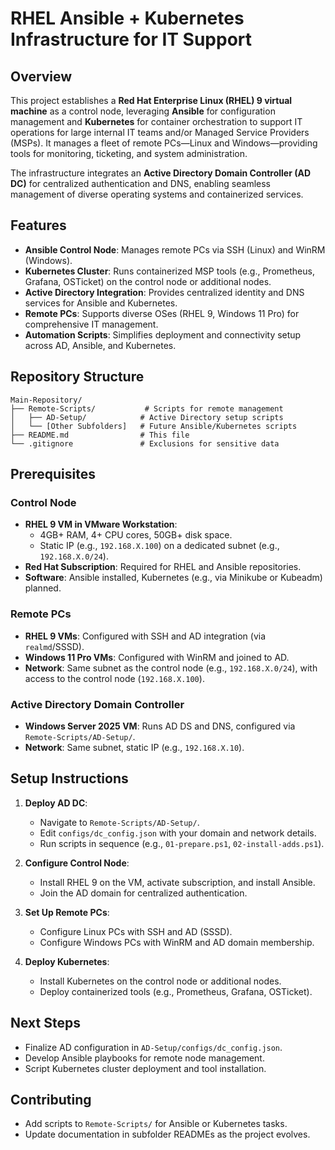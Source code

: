 # RHEL Ansible + Kubernetes Infrastructure for IT Support

## Overview
This project establishes a **Red Hat Enterprise Linux (RHEL) 9 virtual machine** as a control node, leveraging **Ansible** for configuration management and **Kubernetes** for container orchestration to support IT operations for large internal IT teams and/or Managed Service Providers (MSPs). It manages a fleet of remote PCs—Linux and Windows—providing tools for monitoring, ticketing, and system administration.

The infrastructure integrates an **Active Directory Domain Controller (AD DC)** for centralized authentication and DNS, enabling seamless management of diverse operating systems and containerized services.

## Features
- **Ansible Control Node**: Manages remote PCs via SSH (Linux) and WinRM (Windows).
- **Kubernetes Cluster**: Runs containerized MSP tools (e.g., Prometheus, Grafana, OSTicket) on the control node or additional nodes.
- **Active Directory Integration**: Provides centralized identity and DNS services for Ansible and Kubernetes.
- **Remote PCs**: Supports diverse OSes (RHEL 9, Windows 11 Pro) for comprehensive IT management.
- **Automation Scripts**: Simplifies deployment and connectivity setup across AD, Ansible, and Kubernetes.

## Repository Structure
```
Main-Repository/
├── Remote-Scripts/           # Scripts for remote management
│   ├── AD-Setup/            # Active Directory setup scripts
│   └── [Other Subfolders]   # Future Ansible/Kubernetes scripts
├── README.md                # This file
└── .gitignore               # Exclusions for sensitive data
```

## Prerequisites

### Control Node
- **RHEL 9 VM in VMware Workstation**:
  - 4GB+ RAM, 4+ CPU cores, 50GB+ disk space.
  - Static IP (e.g., `192.168.X.100`) on a dedicated subnet (e.g., `192.168.X.0/24`).
- **Red Hat Subscription**: Required for RHEL and Ansible repositories.
- **Software**: Ansible installed, Kubernetes (e.g., via Minikube or Kubeadm) planned.

### Remote PCs
- **RHEL 9 VMs**: Configured with SSH and AD integration (via `realmd`/SSSD).
- **Windows 11 Pro VMs**: Configured with WinRM and joined to AD.
- **Network**: Same subnet as the control node (e.g., `192.168.X.0/24`), with access to the control node (`192.168.X.100`).

### Active Directory Domain Controller
- **Windows Server 2025 VM**: Runs AD DS and DNS, configured via `Remote-Scripts/AD-Setup/`.
- **Network**: Same subnet, static IP (e.g., `192.168.X.10`).

## Setup Instructions
1. **Deploy AD DC**:
   - Navigate to `Remote-Scripts/AD-Setup/`.
   - Edit `configs/dc_config.json` with your domain and network details.
   - Run scripts in sequence (e.g., `01-prepare.ps1`, `02-install-adds.ps1`).

2. **Configure Control Node**:
   - Install RHEL 9 on the VM, activate subscription, and install Ansible.
   - Join the AD domain for centralized authentication.

3. **Set Up Remote PCs**:
   - Configure Linux PCs with SSH and AD (SSSD).
   - Configure Windows PCs with WinRM and AD domain membership.

4. **Deploy Kubernetes**:
   - Install Kubernetes on the control node or additional nodes.
   - Deploy containerized tools (e.g., Prometheus, Grafana, OSTicket).

## Next Steps
- Finalize AD configuration in `AD-Setup/configs/dc_config.json`.
- Develop Ansible playbooks for remote node management.
- Script Kubernetes cluster deployment and tool installation.

## Contributing
- Add scripts to `Remote-Scripts/` for Ansible or Kubernetes tasks.
- Update documentation in subfolder READMEs as the project evolves.

